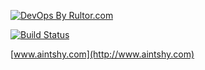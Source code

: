 [![DevOps By Rultor.com](http://www.rultor.com/b/aintshy/iOS)](http://www.rultor.com/p/aintshy/iOS)

[![Build Status](https://travis-ci.org/aintshy/iOS.svg)](https://travis-ci.org/aintshy/iOS)

[www.aintshy.com](http://www.aintshy.com)
